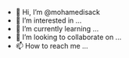 - 👋 Hi, I’m @mohamedisack
- 👀 I’m interested in ...
- 🌱 I’m currently learning ...
- 💞️ I’m looking to collaborate on ...
- 📫 How to reach me ...

<!---
mohamedisack/mohamedisack is a ✨ special ✨ repository because its `README.md` (this file) appears on your GitHub profile.
You can click the Preview link to take a look at your changes.
--->
